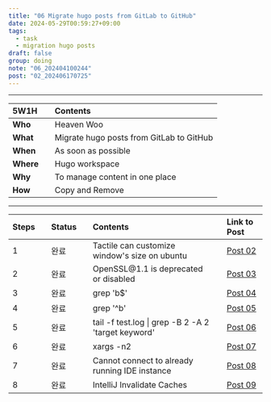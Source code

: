 ```yaml
---
title: "06 Migrate hugo posts from GitLab to GitHub"
date: 2024-05-29T00:59:27+09:00
tags:
  - task
  - migration hugo posts 
draft: false
group: doing
note: "06_202404100244"
post: "02_202406170725"
---
```


----

| 5W1H      |   | Contents                                 |
| :-------- | - | :----------------------------------------|
| **Who**   |   | Heaven Woo                               |
| **What**  |   | Migrate hugo posts from GitLab to GitHub |
| **When**  |   | As soon as possible                      |
| **Where** |   | Hugo workspace                           |
| **Why**   |   | To manage content in one place           |
| **How**   |   | Copy and Remove                          |
  
----  

| Steps  |   | Status |   | Contents                                            |   | Link to Post |
| :----- | - | :----- | - | :-------------------------------------------------- | - | :----------- |
| 1      |   | 완료   |   | Tactile can customize window's size on ubuntu       |   | [Post 02](../../post/02_202406170725) |
| 2      |   | 완료   |   | OpenSSL\@1.1 is deprecated or disabled              |   | [Post 03](../../post/03_202406170637) |
| 3      |   | 완료   |   | grep 'b$'                                           |   | [Post 04](../../post/04_202406200007) |
| 4      |   | 완료   |   | grep '^b'                                           |   | [Post 05](../../post/05_202406291554) |
| 5      |   | 완료   |   | tail -f test.log \| grep -B 2 -A 2 'target keyword' |   | [Post 06](../../post/06_202408032127) |
| 6      |   | 완료   |   | xargs -n2                                           |   | [Post 07](../../post/07_202408190012) |
| 7      |   | 완료   |   | Cannot connect to already running IDE instance      |   | [Post 08](../../post/08_202409020320) |
| 8      |   | 완료   |   | IntelliJ Invalidate Caches                          |   | [Post 09](../../post/09_202409071259) |
